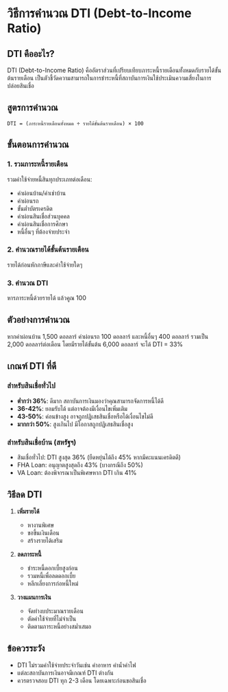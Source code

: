 # วิธีการคำนวณ DTI (Debt-to-Income Ratio)

## DTI คืออะไร?
DTI (Debt-to-Income Ratio) คืออัตราส่วนที่เปรียบเทียบภาระหนี้รายเดือนทั้งหมดกับรายได้ขั้นต้นรายเดือน เป็นตัวชี้วัดความสามารถในการชำระหนี้ที่สถาบันการเงินใช้ประเมินความเสี่ยงในการปล่อยสินเชื่อ

## สูตรการคำนวณ

```
DTI = (ภาระหนี้รายเดือนทั้งหมด ÷ รายได้ขั้นต้นรายเดือน) × 100
```

## ขั้นตอนการคำนวณ

### 1. รวมภาระหนี้รายเดือน
รวมค่าใช้จ่ายหนี้สินทุกประเภทต่อเดือน:
- ค่าผ่อนบ้าน/ค่าเช่าบ้าน
- ค่าผ่อนรถ
- ขั้นต่ำบัตรเครดิต
- ค่าผ่อนสินเชื่อส่วนบุคคล
- ค่าผ่อนสินเชื่อการศึกษา
- หนี้อื่นๆ ที่ต้องจ่ายประจำ

### 2. คำนวณรายได้ขั้นต้นรายเดือน
รายได้ก่อนหักภาษีและค่าใช้จ่ายใดๆ

### 3. คำนวณ DTI
หารภาระหนี้ด้วยรายได้ แล้วคูณ 100

## ตัวอย่างการคำนวณ
หากค่าผ่อนบ้าน 1,500 ดอลลาร์ ค่าผ่อนรถ 100 ดอลลาร์ และหนี้อื่นๆ 400 ดอลลาร์ รวมเป็น 2,000 ดอลลาร์ต่อเดือน โดยมีรายได้ขั้นต้น 6,000 ดอลลาร์ จะได้ DTI = 33%

## เกณฑ์ DTI ที่ดี

### สำหรับสินเชื่อทั่วไป
- **ต่ำกว่า 36%**: ดีมาก สถาบันการเงินมองว่าคุณสามารถจัดการหนี้ได้ดี
- **36-42%**: ยอมรับได้ แต่อาจต้องมีเงื่อนไขเพิ่มเติม
- **43-50%**: ค่อนข้างสูง อาจถูกปฏิเสธสินเชื่อหรือได้เงื่อนไขไม่ดี
- **มากกว่า 50%**: สูงเกินไป มีโอกาสถูกปฏิเสธสินเชื่อสูง

### สำหรับสินเชื่อบ้าน (สหรัฐฯ)
- สินเชื่อทั่วไป: DTI สูงสุด 36% (ยืดหยุ่นได้ถึง 45% หากมีคะแนนเครดิตดี)
- FHA Loan: อนุญาตสูงสุดถึง 43% (บางกรณีถึง 50%)
- VA Loan: ต้องพิจารณาเป็นพิเศษหาก DTI เกิน 41%

## วิธีลด DTI

1. **เพิ่มรายได้**
   - หางานพิเศษ
   - ขอขึ้นเงินเดือน
   - สร้างรายได้เสริม

2. **ลดภาระหนี้**
   - ชำระหนี้ดอกเบี้ยสูงก่อน
   - รวมหนี้เพื่อลดดอกเบี้ย
   - หลีกเลี่ยงการก่อหนี้ใหม่

3. **วางแผนการเงิน**
   - จัดทำงบประมาณรายเดือน
   - ตัดค่าใช้จ่ายที่ไม่จำเป็น
   - ติดตามภาระหนี้อย่างสม่ำเสมอ

## ข้อควรระวัง
- DTI ไม่รวมค่าใช้จ่ายประจำวันเช่น ค่าอาหาร ค่าน้ำค่าไฟ
- แต่ละสถาบันการเงินอาจมีเกณฑ์ DTI ต่างกัน
- ควรตรวจสอบ DTI ทุก 2-3 เดือน โดยเฉพาะก่อนขอสินเชื่อ